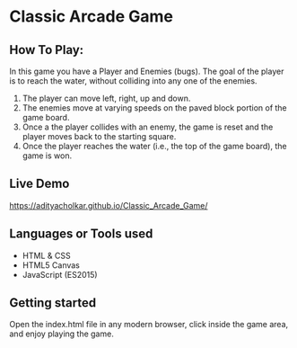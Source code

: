 # Classic Arcade Game 

## How To Play:

In this game you have a Player and Enemies (bugs). The goal of the player is to reach the water, without colliding into any one of the enemies.

1. The player can move left, right, up and down.
2. The enemies move at varying speeds on the paved block portion of the game board.
3. Once a the player collides with an enemy, the game is reset and the player moves back to the starting square.
4. Once the player reaches the water (i.e., the top of the game board), the game is won.

 ## Live Demo

https://adityacholkar.github.io/Classic_Arcade_Game/

 ## Languages or Tools used

* HTML & CSS
* HTML5 Canvas
* JavaScript (ES2015)

## Getting started
Open the index.html file in any modern browser, click inside the game area, and enjoy playing the game.

 

 



